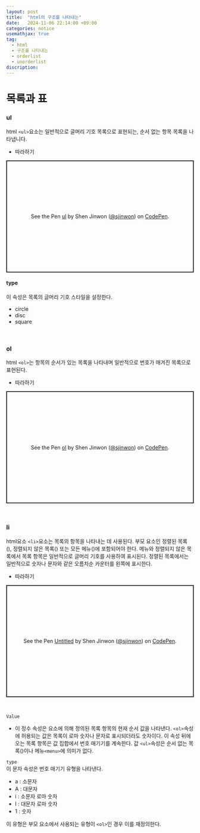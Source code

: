 ```yaml
---
layout: post
title:  "html의 구조를 나타내는"
date:   2024-11-06 22:14:00 +09:00
categories: notice
usemathjax: true
tag:
  - html
  - 구조를 나타내는
  - orderlist
  - unorderlist
discription: 
---
```


# 목록과 표

### ul

html `<ul>`요소는 일반적으로 글머리 기호 목록으로 표현되는, 순서 없는 항목 목록을 나타냅니다.

- 따라하기

<p class="codepen" data-height="300" data-default-tab="html,result" data-slug-hash="VwoEZmO" data-pen-title="ul" data-user="sjinwon" style="height: 300px; box-sizing: border-box; display: flex; align-items: center; justify-content: center; border: 2px solid; margin: 1em 0; padding: 1em;">
  <span>See the Pen <a href="https://codepen.io/sjinwon/pen/VwoEZmO">
  ul</a> by Shen Jinwon (<a href="https://codepen.io/sjinwon">@sjinwon</a>)
  on <a href="https://codepen.io">CodePen</a>.</span>
</p>
<script async src="https://cpwebassets.codepen.io/assets/embed/ei.js"></script>


#### type

이 속성은 목록의 글머리 기호 스타일을 설정한다.

- circle
- disc
- square

<br>

### ol

html `<ol>`는 항목의 순서가 있는 목록을 나타내며 일반적으로 번호가 매겨진 목록으로 표현된다.

- 따라하기

<p class="codepen" data-height="300" data-default-tab="html,result" data-slug-hash="mdNzbMJ" data-pen-title="ol" data-user="sjinwon" style="height: 300px; box-sizing: border-box; display: flex; align-items: center; justify-content: center; border: 2px solid; margin: 1em 0; padding: 1em;">
  <span>See the Pen <a href="https://codepen.io/sjinwon/pen/mdNzbMJ">
  ol</a> by Shen Jinwon (<a href="https://codepen.io/sjinwon">@sjinwon</a>)
  on <a href="https://codepen.io">CodePen</a>.</span>
</p>
<script async src="https://cpwebassets.codepen.io/assets/embed/ei.js"></script>

<br>

### li

html요소 `<li>`요소는 목록의 항목을 나타내는 데 사용된다. 부모 요소인 정렬된 목록 (), 정렬되지 않은 목록() 또는 모든 메뉴()에 포함되어야 한다. 메뉴와 정렬되지 않은 목록에서 목록 항목은 일반적으로 글머리 기호를 사용하여 표시된다. 정렬된 목록에서는 일반적으로 숫자나 문자와 같은 오름차순 카운터를 왼쪽에 표시한다.

- 따라하기

<p class="codepen" data-height="300" data-default-tab="html,result" data-slug-hash="NWQOKyj" data-pen-title="Untitled" data-user="sjinwon" style="height: 300px; box-sizing: border-box; display: flex; align-items: center; justify-content: center; border: 2px solid; margin: 1em 0; padding: 1em;">
  <span>See the Pen <a href="https://codepen.io/sjinwon/pen/NWQOKyj">
  Untitled</a> by Shen Jinwon (<a href="https://codepen.io/sjinwon">@sjinwon</a>)
  on <a href="https://codepen.io">CodePen</a>.</span>
</p>
<script async src="https://cpwebassets.codepen.io/assets/embed/ei.js"></script>

<br>

`Value`
- 이 정수 속성은 요소에 의해 정의된 목록 항목의 현재 순서 값을 나타낸다. `<ol>`속성에 허용되는 값은 목록이 로마 숫자나 문자로 표시되더라도 숫자이다. 이 속성 뒤에 오는 목록 항목은 값 집합에서 번호 매기기를 계속한다. 값 `<ul>`속성은 순서 없는 목록()이나 메뉴`<menu>`에 의미가 없다.

`type` 
<br>
이 문자 속성은 번호 매기기 유형을 나타낸다.

- a : 소문자
- A : 대문자
- i : 소문자 로마 숫자
- I : 대문자 로마 숫자
- 1 : 숫자

이 유형은 부모 요소에서 사용되는 유형이 `<ol>`인 경우 이를 재정의한다.